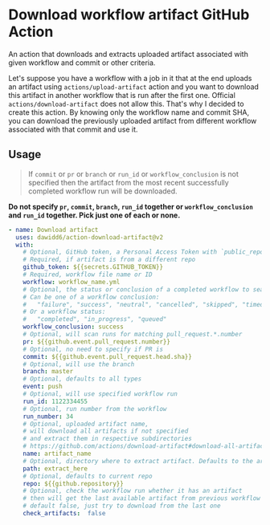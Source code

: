 # Download workflow artifact GitHub Action

An action that downloads and extracts uploaded artifact associated with given workflow and commit or other criteria.

Let's suppose you have a workflow with a job in it that at the end uploads an artifact using `actions/upload-artifact` action and you want to download this artifact in another workflow that is run after the first one. Official `actions/download-artifact` does not allow this. That's why I decided to create this action. By knowing only the workflow name and commit SHA, you can download the previously uploaded artifact from different workflow associated with that commit and use it.

## Usage

> If `commit` or `pr` or `branch` or `run_id` or `workflow_conclusion` is not specified then the artifact from the most recent successfully completed workflow run will be downloaded.

**Do not specify `pr`, `commit`, `branch`, `run_id` together or `workflow_conclusion` and `run_id` together. Pick just one of each or none.**

```yaml
- name: Download artifact
  uses: dawidd6/action-download-artifact@v2
  with:
    # Optional, GitHub token, a Personal Access Token with `public_repo` scope if needed
    # Required, if artifact is from a different repo
    github_token: ${{secrets.GITHUB_TOKEN}}
    # Required, workflow file name or ID
    workflow: workflow_name.yml
    # Optional, the status or conclusion of a completed workflow to search for
    # Can be one of a workflow conclusion:
    #   "failure", "success", "neutral", "cancelled", "skipped", "timed_out", "action_required"
    # Or a workflow status:
    #   "completed", "in_progress", "queued"
    workflow_conclusion: success
    # Optional, will scan runs for matching pull_request.*.number
    pr: ${{github.event.pull_request.number}}
    # Optional, no need to specify if PR is
    commit: ${{github.event.pull_request.head.sha}}
    # Optional, will use the branch
    branch: master
    # Optional, defaults to all types
    event: push
    # Optional, will use specified workflow run
    run_id: 1122334455
    # Optional, run number from the workflow
    run_number: 34
    # Optional, uploaded artifact name,
    # will download all artifacts if not specified
    # and extract them in respective subdirectories
    # https://github.com/actions/download-artifact#download-all-artifacts
    name: artifact_name
    # Optional, directory where to extract artifact. Defaults to the artifact name (see `name` input)
    path: extract_here
    # Optional, defaults to current repo
    repo: ${{github.repository}}
    # Optional, check the workflow run whether it has an artifact
    # then will get the last available artifact from previous workflow
    # default false, just try to download from the last one
    check_artifacts:  false
```

